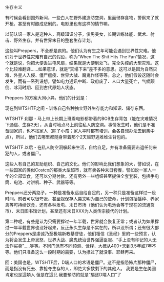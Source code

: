 生存主义

有时候会看到国外新闻，一些白人在野外建造防空洞，里面储存食物，警察来了就开枪，甚至有时酿成悲剧的。电影里也有这样的情节嘛。

以前认识一家人是这种人，高级知识分子，俊男美女，长期训练体能、武术、射击、野外生存，并有世界末日的整套生存计划。

这些叫Preppers，不全都是疯的。他们认为有生之年可能会遇到世界性灾难。他们对于世界性灾难有自己的假设，称为“When The Shit Hits The Fan”情况，这个就是说，你把大便丢进电风扇，结果就是大便到处飞，完全失控的大型灾难。这个比较难翻译......如果意译，就是“天塌下来”差不多的意思。这可以是因为自然灾难、外星人入侵、僵尸瘟疫、世界大战、魔鬼作怪等等。总之，他们假设这随时会发生，而有一系列设想，譬如电力通讯中断、政府废了、人口大量死亡，气候颠倒、冰河时期、回到古代原始人状态。

Preppers 的方案大同小异。他们的计划是：

现在到WTSHTF之间 - 训练自己各种独立野外生存能力和知识、储存东西。

WTSHTF 刹那 - 马上带上长期上班看电影都带着的BOB生存背包（能在灾难情况下通信、生存2天），从当时地点马上前往私人防空洞。事情发生时，他们是不准备回家的，也不找家人（除了小孩；家人平时都有培训，会各自想办法去到集中点），所以，他们去哪里都随身带着那个2天越野逃难维生背包的。

WTSHTF 以后 - 在私人防空洞躲起来生活，自给自足，并有准备需要击退任何来犯的人，或者僵尸。

这些人有自己的互助组织、自己的文化。他们的影响比我们想象的大，譬如说，在一些国家的类似Costco的那类大型超市，就有卖各种末日套餐，譬如说一家人一年的全部饮食，还可以分期付款。还有另外一些组织甚至提供全套套装，包括手电筒、电池、对讲机、种子、武器等等。

Preppers还分两路子，一种是准备永远自给自足的，另一种只是准备这样过一段时间。前者可以很夸张，甚至视保存人类文明为自己的使命，计划包括播种、养家禽等可持续饮食，还有各种发电、末日市场（他们认为电池会等于现在的流通货币）、末日图书馆计划，甚至还有末日XXX为人类传宗接代的计划。

第二种呢，有些是认为只需要撑过一年半载，世界就会恢复正常；或者认为如果撑过一年半载世界也没好起来，反正永久生存是不实在的，所以没所谓；还有很大部分的Preppers是虔诚乃至极端新教基督徒，他们相信《圣经》里的一些预言，认为将会发生上帝发怒、世界大战、魔鬼统治世界强逼臣服、“手上没有印记的人无法作买卖”.....等等。不同门派有不同预测、诠释，大概从400+天到3.5年或7年不等。他们只准备这么一段时期的需要，认为撑过了就没事、耶稣再来。

回：美国也是。WTSHTF后，D端人口的术语是僵尸。这不是指恐怖片那种僵尸，而是指没有死去、靠抢夺生存的人，即绝大多数剩下的其他人。
我要是生在美國  肯定也是這類人  但是在這兒  我要預防的就是“驅逐D端人口”了
